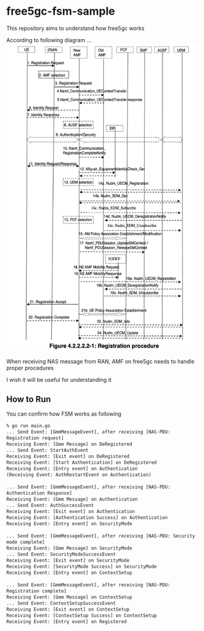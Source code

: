 # free5gc-fsm-sample

This repository aims to understand how free5gc works

According to following diagram ...
![ipam](images/3gpp_ts_23_501.png)

When receiving NAS message from RAN, AMF on free5gc needs to handle proper procedures

I wish it will be useful for understanding it

## How to Run

You can confirm how FSM works as following

    % go run main.go
    ... Send Event: [GmmMessageEvent], after receiving [NAS-PDU: Registration request]
    Receiving Event: [Gmm Message] on DeRegistered
    ... Send Event: StartAuthEvent
    Receiving Event: [Exit event] on DeRegistered
    Receiving Event: [Start Authentication] on DeRegistered
    Receiving Event: [Entry event] on Authentication
    (Receiving Event: AuthRestartEvent on Authentication)

    ... Send Event: [GmmMessageEvent], after receiving [NAS-PDU: Authentication Response]
    Receiving Event: [Gmm Message] on Authentication
    ... Send Event: AuthSuccessEvent
    Receiving Event: [Exit event] on Authentication
    Receiving Event: [Authentication Success] on Authentication
    Receiving Event: [Entry event] on SecurityMode

    ... Send Event: [GmmMessageEvent], after receiving [NAS-PDU: Security mode complete]
    Receiving Event: [Gmm Message] on SecurityMode
    ... Send Event: SecurityModeSuccessEvent
    Receiving Event: [Exit event] on SecurityMode
    Receiving Event: [SecurityMode Success] on SecurityMode
    Receiving Event: [Entry event] on ContextSetup

    ... Send Event: [GmmMessageEvent], after receiving [NAS-PDU: Registration complete]
    Receiving Event: [Gmm Message] on ContextSetup
    ... Send Event: ContextSetupSuccessEvent
    Receiving Event: [Exit event] on ContextSetup
    Receiving Event: [ContextSetup Success] on ContextSetup
    Receiving Event: [Entry event] on Registered
